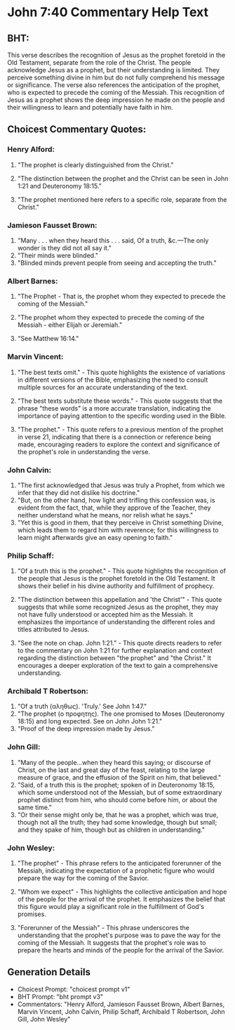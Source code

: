 # John 7:40 Commentary Help Text

## BHT:
This verse describes the recognition of Jesus as the prophet foretold in the Old Testament, separate from the role of the Christ. The people acknowledge Jesus as a prophet, but their understanding is limited. They perceive something divine in him but do not fully comprehend his message or significance. The verse also references the anticipation of the prophet, who is expected to precede the coming of the Messiah. This recognition of Jesus as a prophet shows the deep impression he made on the people and their willingness to learn and potentially have faith in him.

## Choicest Commentary Quotes:
### Henry Alford:
1. "The prophet is clearly distinguished from the Christ." 

2. "The distinction between the prophet and the Christ can be seen in John 1:21 and Deuteronomy 18:15." 

3. "The prophet mentioned here refers to a specific role, separate from the Christ."

### Jamieson Fausset Brown:
1. "Many . . . when they heard this . . . said, Of a truth, &c.—The only wonder is they did not all say it." 
2. "Their minds were blinded." 
3. "Blinded minds prevent people from seeing and accepting the truth."

### Albert Barnes:
1. "The Prophet - That is, the prophet whom they expected to precede the coming of the Messiah." 

2. "The prophet whom they expected to precede the coming of the Messiah - either Elijah or Jeremiah." 

3. "See Matthew 16:14."

### Marvin Vincent:
1. "The best texts omit." - This quote highlights the existence of variations in different versions of the Bible, emphasizing the need to consult multiple sources for an accurate understanding of the text.

2. "The best texts substitute these words." - This quote suggests that the phrase "these words" is a more accurate translation, indicating the importance of paying attention to the specific wording used in the Bible.

3. "The prophet." - This quote refers to a previous mention of the prophet in verse 21, indicating that there is a connection or reference being made, encouraging readers to explore the context and significance of the prophet's role in understanding the verse.

### John Calvin:
1. "The first acknowledged that Jesus was truly a Prophet, from which we infer that they did not dislike his doctrine."
2. "But, on the other hand, how light and trifling this confession was, is evident from the fact, that, while they approve of the Teacher, they neither understand what he means, nor relish what he says."
3. "Yet this is good in them, that they perceive in Christ something Divine, which leads them to regard him with reverence; for this willingness to learn might afterwards give an easy opening to faith."

### Philip Schaff:
1. "Of a truth this is the prophet." - This quote highlights the recognition of the people that Jesus is the prophet foretold in the Old Testament. It shows their belief in his divine authority and fulfillment of prophecy.

2. "The distinction between this appellation and 'the Christ'" - This quote suggests that while some recognized Jesus as the prophet, they may not have fully understood or accepted him as the Messiah. It emphasizes the importance of understanding the different roles and titles attributed to Jesus.

3. "See the note on chap. John 1:21." - This quote directs readers to refer to the commentary on John 1:21 for further explanation and context regarding the distinction between "the prophet" and "the Christ." It encourages a deeper exploration of the text to gain a comprehensive understanding.

### Archibald T Robertson:
1. "Of a truth (αληθως). 'Truly.' See John 1:47." 
2. "The prophet (ο προφητης). The one promised to Moses (Deuteronomy 18:15) and long expected. See on John John 1:21." 
3. "Proof of the deep impression made by Jesus."

### John Gill:
1. "Many of the people...when they heard this saying; or discourse of Christ, on the last and great day of the feast, relating to the large measure of grace, and the effusion of the Spirit on him, that believed." 
2. "Said, of a truth this is the prophet; spoken of in Deuteronomy 18:15, which some understood not of the Messiah, but of some extraordinary prophet distinct from him, who should come before him, or about the same time."
3. "Or their sense might only be, that he was a prophet, which was true, though not all the truth; they had some knowledge, though but small; and they spake of him, though but as children in understanding."

### John Wesley:
1. "The prophet" - This phrase refers to the anticipated forerunner of the Messiah, indicating the expectation of a prophetic figure who would prepare the way for the coming of the Savior.

2. "Whom we expect" - This highlights the collective anticipation and hope of the people for the arrival of the prophet. It emphasizes the belief that this figure would play a significant role in the fulfillment of God's promises.

3. "Forerunner of the Messiah" - This phrase underscores the understanding that the prophet's purpose was to pave the way for the coming of the Messiah. It suggests that the prophet's role was to prepare the hearts and minds of the people for the arrival of the Savior.


## Generation Details
- Choicest Prompt: "choicest prompt v1"
- BHT Prompt: "bht prompt v3"
- Commentators: "Henry Alford, Jamieson Fausset Brown, Albert Barnes, Marvin Vincent, John Calvin, Philip Schaff, Archibald T Robertson, John Gill, John Wesley"

